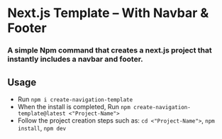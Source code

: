 # Next.js Template – With Navbar & Footer
### A simple Npm command that creates a next.js project that instantly includes a navbar and footer.

## Usage
- Run ``` npm i create-navigation-template ```
- When the install is completed, Run ```npm create-navigation-template@latest <"Project-Name"> ```
- Follow the project creation steps such as: ```cd <"Project-Name">```, ```npm install```, ```npm dev```

